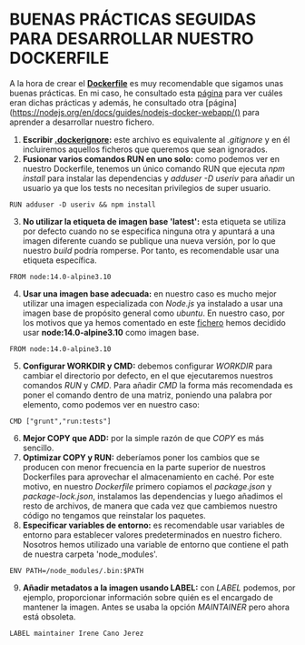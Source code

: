 # BUENAS PRÁCTICAS SEGUIDAS PARA DESARROLLAR NUESTRO DOCKERFILE
A la hora de crear el **[Dockerfile](https://github.com/irenecj/ProyectoIdiomasIV/blob/master/Dockerfile)** es muy recomendable que sigamos unas buenas prácticas. En mi caso, he consultado esta [página](https://blog.arima.eu/es/2020/04/21/buenas-practicas-para-escribir-un-dockerfile.html) para ver cuáles eran dichas prácticas y además, he consultado otra [página](https://nodejs.org/en/docs/guides/nodejs-docker-webapp/() para aprender a desarrollar nuestro fichero.
1. **Escribir [.dockerignore](https://github.com/irenecj/ProyectoIdiomasIV/blob/master/.dockerignore):** este archivo es equivalente al *.gitignore* y en él incluiremos aquellos ficheros que queremos que sean ignorados.
2. **Fusionar varios comandos RUN en uno solo:** como podemos ver en nuestro Dockerfile, tenemos un único comando RUN que ejecuta *npm install* para instalar las dependencias y *adduser -D useriv* para añadir un usuario ya que los tests no necesitan privilegios de super usuario.
~~~
RUN adduser -D useriv && npm install
~~~
3. **No utilizar la etiqueta de imagen base 'latest':** esta etiqueta se utiliza por defecto cuando no se especifica ninguna otra y apuntará a una imagen diferente cuando se publique una nueva versión, por lo que nuestro *build* podría romperse. Por tanto, es recomendable usar una etiqueta específica.
~~~
FROM node:14.0-alpine3.10
~~~
4. **Usar una imagen base adecuada:** en nuestro caso es mucho mejor utilizar una imagen especializada con *Node.js* ya instalado a usar una imagen base de propósito general como *ubuntu*. En nuestro caso, por los motivos que ya hemos comentado en este [fichero](https://github.com/irenecj/ProyectoIdiomasIV/blob/master/docs/pruebas-docker.md) hemos decidido usar **node:14.0-alpine3.10** como imagen base.
~~~
FROM node:14.0-alpine3.10
~~~
5. **Configurar WORKDIR y CMD:** debemos configurar *WORKDIR* para cambiar el directorio por defecto, en el que ejecutaremos nuestros comandos *RUN* y *CMD*. Para añadir *CMD* la forma más recomendada es poner el comando dentro de una matriz, poniendo una palabra por elemento, como podemos ver en nuestro caso:
~~~
CMD ["grunt","run:tests"]
~~~
6. **Mejor COPY que ADD:** por la simple razón de que *COPY* es más sencillo.
7. **Optimizar COPY y RUN:** deberíamos poner los cambios que se producen con menor frecuencia en la parte superior de nuestros Dockerfiles para aprovechar el almacenamiento en caché. Por este motivo, en nuestro *Dockerfile* primero copiamos el *package.json* y *package-lock.json*, instalamos las dependencias y luego añadimos el resto de archivos, de manera que cada vez que cambiemos nuestro código no tengamos que reinstalar los paquetes.
8. **Especificar variables de entorno:** es recomendable usar variables de entorno para establecer valores predeterminados en nuestro fichero. Nosotros hemos utilizado una variable de entorno que contiene el path de nuestra carpeta 'node_modules'.
~~~
ENV PATH=/node_modules/.bin:$PATH
~~~
9. **Añadir metadatos a la imagen usando LABEL:** con *LABEL* podemos, por ejemplo, proporcionar información sobre quién es el encargado de mantener la imagen. Antes se usaba la opción *MAINTAINER* pero ahora está obsoleta.
~~~
LABEL maintainer Irene Cano Jerez
~~~
